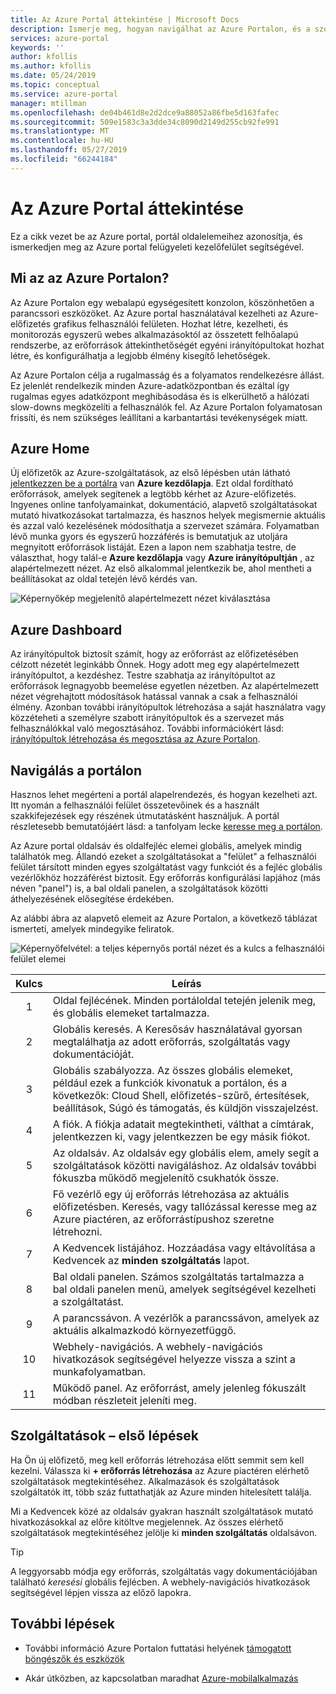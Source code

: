 ```yaml
---
title: Az Azure Portal áttekintése | Microsoft Docs
description: Ismerje meg, hogyan navigálhat az Azure Portalon, és a szolgáltatások kezeléséhez
services: azure-portal
keywords: ''
author: kfollis
ms.author: kfollis
ms.date: 05/24/2019
ms.topic: conceptual
ms.service: azure-portal
manager: mtillman
ms.openlocfilehash: de04b461d8e2d2dce9a88052a86fbe5d163fafec
ms.sourcegitcommit: 509e1583c3a3dde34c8090d2149d255cb92fe991
ms.translationtype: MT
ms.contentlocale: hu-HU
ms.lasthandoff: 05/27/2019
ms.locfileid: "66244184"
---
```

# <a name="azure-portal-overview"></a>Az Azure Portal áttekintése

Ez a cikk vezet be az Azure portal, portál oldalelemeihez azonosítja, és ismerkedjen meg az Azure portal felügyeleti kezelőfelület segítségével.

## <a name="what-is-the-azure-portal"></a>Mi az az Azure Portalon?

Az Azure Portalon egy webalapú egységesített konzolon, köszönhetően a parancssori eszközöket. Az Azure portal használatával kezelheti az Azure-előfizetés grafikus felhasználói felületen. Hozhat létre, kezelheti, és monitorozás egyszerű webes alkalmazásoktól az összetett felhőalapú rendszerbe, az erőforrások áttekinthetőségét egyéni irányítópultokat hozhat létre, és konfigurálhatja a legjobb élmény kisegítő lehetőségek.

Az Azure Portalon célja a rugalmasság és a folyamatos rendelkezésre állást. Ez jelenlét rendelkezik minden Azure-adatközpontban és ezáltal így rugalmas egyes adatközpont meghibásodása és is elkerülhető a hálózati slow-downs megközelíti a felhasználók fel. Az Azure Portalon folyamatosan frissíti, és nem szükséges leállítani a karbantartási tevékenységek miatt.

## <a name="azure-home"></a>Azure Home

Új előfizetők az Azure-szolgáltatások, az első lépésben után látható [jelentkezzen be a portálra](https://portal.azure.com) van **Azure kezdőlapja**. Ezt oldal fordítható erőforrások, amelyek segítenek a legtöbb kérhet az Azure-előfizetés. Ingyenes online tanfolyamainkat, dokumentáció, alapvető szolgáltatásokat mutató hivatkozásokat tartalmazza, és hasznos helyek megismernie aktuális és azzal való kezelésének módosíthatja a szervezet számára. Folyamatban lévő munka gyors és egyszerű hozzáférés is bemutatjuk az utoljára megnyitott erőforrások listáját. Ezen a lapon nem szabhatja testre, de választhat, hogy talál-e **Azure kezdőlapja** vagy **Azure irányítópultján** , az alapértelmezett nézet. Az első alkalommal jelentkezik be, ahol mentheti a beállításokat az oldal tetején lévő kérdés van.

![Képernyőkép megjelenítő alapértelmezett nézet kiválasztása](./media/azure-portal-overview/azure-portal-default-view.png)

## <a name="azure-dashboard"></a>Azure Dashboard

Az irányítópultok biztosít számít, hogy az erőforrást az előfizetésében célzott nézetét leginkább Önnek. Hogy adott meg egy alapértelmezett irányítópultot, a kezdéshez. Testre szabhatja az irányítópultot az erőforrások legnagyobb beemelése egyetlen nézetben. Az alapértelmezett nézet végrehajtott módosítások hatással vannak a csak a felhasználói élmény. Azonban további irányítópultok létrehozása a saját használatra vagy közzéteheti a személyre szabott irányítópultok és a szervezet más felhasználókkal való megosztásához. További információkért lásd: [irányítópultok létrehozása és megosztása az Azure Portalon](../azure-portal/azure-portal-dashboards.md).

## <a name="getting-around-the-portal"></a>Navigálás a portálon

Hasznos lehet megérteni a portál alapelrendezés, és hogyan kezelheti azt. Itt nyomán a felhasználói felület összetevőinek és a használt szakkifejezések egy részének útmutatásként használjuk. A portál részletesebb bemutatójáért lásd: a tanfolyam lecke [keresse meg a portálon](https://docs.microsoft.com/learn/modules/tour-azure-portal/3-navigate-the-portal).

Az Azure portal oldalsáv és oldalfejléc elemei globális, amelyek mindig találhatók meg. Állandó ezeket a szolgáltatásokat a "felület" a felhasználói felület társított minden egyes szolgáltatást vagy funkciót és a fejléc globális vezérlőkhöz hozzáférést biztosít. Egy erőforrás konfigurálási lapjához (más néven "panel") is, a bal oldali panelen, a szolgáltatások közötti áthelyezésének elősegítése érdekében.

Az alábbi ábra az alapvető elemeit az Azure Portalon, a következő táblázat ismerteti, amelyek mindegyike feliratok.

![Képernyőfelvétel: a teljes képernyős portál nézet és a kulcs a felhasználói felület elemei](./media/azure-portal-overview/azure-portal-fullscreen-map.png)

|Kulcs|Leírás
|:---:|---|
|1|Oldal fejlécének. Minden portáloldal tetején jelenik meg, és globális elemeket tartalmazza.|
|2| Globális keresés. A Keresősáv használatával gyorsan megtalálhatja az adott erőforrás, szolgáltatás vagy dokumentációját.|
|3|Globális szabályozza. Az összes globális elemeket, például ezek a funkciók kivonatuk a portálon, és a következők: Cloud Shell, előfizetés-szűrő, értesítések, beállítások, Súgó és támogatás, és küldjön visszajelzést.|
|4|A fiók. A fiókja adatait megtekintheti, válthat a címtárak, jelentkezzen ki, vagy jelentkezzen be egy másik fiókot.|
|5|Az oldalsáv. Az oldalsáv egy globális elem, amely segít a szolgáltatások közötti navigáláshoz. Az oldalsáv további fókuszba működő megjelenítő csukhatók össze.|
|6|Fő vezérlő egy új erőforrás létrehozása az aktuális előfizetésben. Keresés, vagy tallózással keresse meg az Azure piactéren, az erőforrástípushoz szeretne létrehozni.|
|7|A Kedvencek listájához. Hozzáadása vagy eltávolítása a Kedvencek az **minden szolgáltatás** lapot.|
|8|Bal oldali panelen. Számos szolgáltatás tartalmazza a bal oldali panelen menü, amelyek segítségével kezelheti a szolgáltatást.|
|9|A parancssávon. A vezérlők a parancssávon, amelyek az aktuális alkalmazkodó környezetfüggő.|
|10|Webhely-navigációs. A webhely-navigációs hivatkozások segítségével helyezze vissza a szint a munkafolyamatban.|
|11|Működő panel.  Az erőforrást, amely jelenleg fókuszált módban részleteit jeleníti meg.|

## <a name="get-started-with-services"></a>Szolgáltatások – első lépések

Ha Ön új előfizető, meg kell erőforrás létrehozása előtt semmit sem kell kezelni. Válassza ki **+ erőforrás létrehozása** az Azure piactéren elérhető szolgáltatások megtekintéséhez. Alkalmazások és szolgáltatások szolgáltatók itt, több száz futtathatják az Azure minden hitelesített találja.

Mi a Kedvencek közé az oldalsáv gyakran használt szolgáltatások mutató hivatkozásokkal az előre kitöltve megjelennek.  Az összes elérhető szolgáltatások megtekintéséhez jelölje ki **minden szolgáltatás** oldalsávon.

> [!TIP]
> A leggyorsabb módja egy erőforrás, szolgáltatás vagy dokumentációjában található *keresési* globális fejlécben. A webhely-navigációs hivatkozások segítségével lépjen vissza az előző lapokra.
>

## <a name="next-steps"></a>További lépések

* További információ Azure Portalon futtatási helyének [támogatott böngészők és eszközök](../azure-portal/azure-portal-supported-browsers-devices.md)

* Akár útközben, az kapcsolatban maradhat [Azure-mobilalkalmazás](https://azure.microsoft.com/features/azure-portal/mobile-app/)
